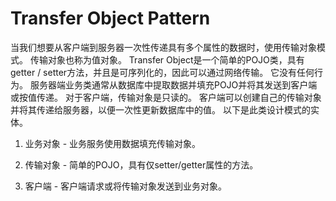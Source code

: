 # Transfer Object Pattern
当我们想要从客户端到服务器一次性传递具有多个属性的数据时，使用传输对象模式。 传输对象也称为值对象。 Transfer Object是一个简单的POJO类，具有getter / setter方法，并且是可序列化的，因此可以通过网络传输。 它没有任何行为。 服务器端业务类通常从数据库中提取数据并填充POJO并将其发送到客户端或按值传递。 对于客户端，传输对象是只读的。 客户端可以创建自己的传输对象并将其传递给服务器，以便一次性更新数据库中的值。 以下是此类设计模式的实体。

1. 业务对象 - 业务服务使用数据填充传输对象。

2. 传输对象 - 简单的POJO，具有仅setter/getter属性的方法。

3. 客户端 - 客户端请求或将传输对象发送到业务对象。

